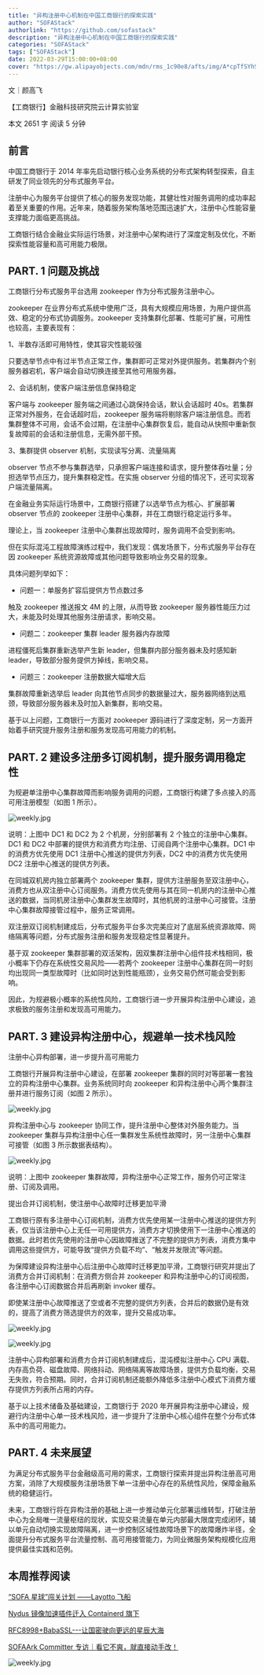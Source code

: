 ```yaml
---
title: "异构注册中心机制在中国工商银行的探索实践"
author: "SOFAStack"
authorlink: "https://github.com/sofastack"
description: "异构注册中心机制在中国工商银行的探索实践"
categories: "SOFAStack"
tags: ["SOFAStack"]
date: 2022-03-29T15:00:00+08:00
cover: "https://gw.alipayobjects.com/mdn/rms_1c90e8/afts/img/A*cpTfSYhSv3kAAAAAAAAAAAAAARQnAQ"
---
```


文｜颜高飞

【工商银行】金融科技研究院云计算实验室

本文 2651 字 阅读 5 分钟

## 前言

中国工商银行于 2014 年率先启动银行核心业务系统的分布式架构转型探索，自主研发了同业领先的分布式服务平台。

注册中心为服务平台提供了核心的服务发现功能，其健壮性对服务调用的成功率起着至关重要的作用。近年来，随着服务架构落地范围迅速扩大，注册中心性能容量支撑能力面临更高挑战。

工商银行结合金融业实际运行场景，对注册中心架构进行了深度定制及优化，不断探索性能容量和高可用能力极限。

## PART. 1 问题及挑战

工商银行分布式服务平台选用 zookeeper 作为分布式服务注册中心。

zookeeper 在业界分布式系统中使用广泛，具有大规模应用场景，为用户提供高效、稳定的分布式协调服务。zookeeper 支持集群化部署、性能可扩展，可用性也较高，主要表现有：

1、半数存活即可用特性，使其容灾性能较强

只要选举节点中有过半节点正常工作，集群即可正常对外提供服务。若集群内个别服务器宕机，客户端会自动切换连接至其他可用服务器。

2、会话机制，使客户端注册信息保持稳定

客户端与 zookeeper 服务端之间通过心跳保持会话，默认会话超时 40s。若集群正常对外服务，在会话超时后，zookeeper 服务端将剔除客户端注册信息。而若集群整体不可用，会话不会过期，在注册中心集群恢复后，能自动从快照中重新恢复故障前的会话和注册信息，无需外部干预。

3、集群提供 observer 机制，实现读写分离、流量隔离

observer 节点不参与集群选举，只承担客户端连接和请求，提升整体吞吐量；分担选举节点压力，提升集群稳定性。在实施 observer 分组的情况下，还可实现客户端流量隔离。

在金融业务实际运行场景中，工商银行搭建了以选举节点为核心、扩展部署 observer 节点的 zookeeper 注册中心集群，并在工商银行稳定运行多年。

理论上，当 zookeeper 注册中心集群出现故障时，服务调用不会受到影响。

但在实际混沌工程故障演练过程中，我们发现：偶发场景下，分布式服务平台存在因 zookeeper 系统资源故障或其他问题导致影响业务交易的现象。

具体问题列举如下：

- 问题一：单服务扩容后提供方节点数过多

触及 zookeeper 推送报文 4M 的上限，从而导致 zookeeper 服务器性能压力过大，未能及时处理其他服务注册请求，影响交易。

- 问题二：zookeeper 集群 leader 服务器内存故障

进程僵死后集群重新选举产生新 leader，但集群内部分服务器未及时感知新 leader，导致部分服务提供方掉线，影响交易。

- 问题三：zookeeper 注册数据大幅增大后

集群故障重新选举后 leader 向其他节点同步的数据量过大，服务器网络到达瓶颈，导致部分服务器未及时加入新集群，影响交易。

基于以上问题，工商银行一方面对 zookeeper 源码进行了深度定制，另一方面开始着手研究提升服务注册和服务发现高可用能力的机制。

## PART. 2 建设多注册多订阅机制，提升服务调用稳定性

为规避单注册中心集群故障而影响服务调用的问题，工商银行构建了多点接入的高可用注册模型（如图 1 所示）。

![weekly.jpg](https://gw.alipayobjects.com/mdn/rms_1c90e8/afts/img/A*l8HjSKQEmesAAAAAAAAAAAAAARQnAQ)

说明：上图中 DC1 和 DC2 为 2 个机房，分别部署有 2 个独立的注册中心集群。DC1 和 DC2 中部署的提供方和消费方均注册、订阅自两个注册中心集群。DC1 中的消费方优先使用 DC1 注册中心推送的提供方列表，DC2 中的消费方优先使用 DC2 注册中心推送的提供方列表。

在同城双机房内独立部署两个 zookeeper 集群，提供方注册服务至双注册中心，消费方也从双注册中心订阅服务。消费方优先使用与其在同一机房内的注册中心推送的数据，当同机房注册中心集群发生故障时，其他机房的注册中心可接管。注册中心集群故障接管过程中，服务正常调用。

双注册双订阅机制建成后，分布式服务平台多次完美应对了底层系统资源故障、网络隔离等问题，分布式服务注册和服务发现稳定性显著提升。

基于双 zookeeper 集群部署的双活架构，因双集群注册中心组件技术栈相同，极小概率下仍存在系统性交易风险——若两个 zookeeper 注册中心集群在同一时刻均出现同一类型故障时（比如同时达到性能瓶颈），业务交易仍然可能会受到影响。

因此，为规避极小概率的系统性风险，工商银行进一步开展异构注册中心建设，追求极致的服务注册和发现高可用能力。

## PART. 3 建设异构注册中心，规避单一技术栈风险

注册中心异构部署，进一步提升高可用能力

工商银行开展异构注册中心建设，在部署 zookeeper 集群的同时对等部署一套独立的异构注册中心集群。业务系统同时向 zookeeper 和异构注册中心两个集群注册并进行服务订阅（如图 2 所示）。

![weekly.jpg](https://gw.alipayobjects.com/mdn/rms_1c90e8/afts/img/A*_6xLRoiYLvsAAAAAAAAAAAAAARQnAQ)

异构注册中心与 zookeeper 协同工作，提升注册中心整体对外服务能力。当 zookeeper 集群与异构注册中心任一集群发生系统性故障时，另一注册中心集群可接管（如图 3 所示数据表结构）。

![weekly.jpg](https://gw.alipayobjects.com/mdn/rms_1c90e8/afts/img/A*YQqFSqq-yc0AAAAAAAAAAAAAARQnAQ)

说明：上图中 zookeeper 集群故障，异构注册中心正常工作，服务仍可正常注册、订阅及调用。

提出合并订阅机制，使注册中心故障时迁移更加平滑 

工商银行原有多注册中心订阅机制，消费方优先使用某一注册中心推送的提供方列表，仅当该注册中心上无任一可用提供方，消费方才切换使用下一注册中心推送的数据。此时若优先使用的注册中心因故障推送了不完整的提供方列表，消费方集中调用这些提供方，可能导致“提供方负载不均”、“触发并发限流”等问题。

为保障建设异构注册中心后注册中心故障时迁移更加平滑，工商银行研究并提出了消费方合并订阅机制：在消费方侧合并 zookeeper 和异构注册中心的订阅视图，各注册中心订阅数据合并后再刷新 invoker 缓存。

即使某注册中心故障推送了空或者不完整的提供方列表，合并后的数据仍是有效的，提高了消费方筛选提供方的效率，提升交易成功率。

![weekly.jpg](https://gw.alipayobjects.com/mdn/rms_1c90e8/afts/img/A*Ku_9QYWVLkQAAAAAAAAAAAAAARQnAQ)

![weekly.jpg](https://gw.alipayobjects.com/mdn/rms_1c90e8/afts/img/A*BgGDQLSotZUAAAAAAAAAAAAAARQnAQ)

注册中心异构部署和消费方合并订阅机制建成后，混沌模拟注册中心 CPU 满载、内存高负荷、磁盘故障、网络抖动、网络隔离等故障场景，提供方负载均衡，交易无失败，符合预期。同时，合并订阅机制还能额外降低多注册中心模式下消费方缓存提供方列表所占用的内存。

基于以上技术储备及基础建设，工商银行于 2020 年开展异构注册中心建设，规避行内注册中心单一技术栈风险，进一步提升了注册中心核心组件在整个分布式体系中的高可用能力。

## PART. 4 未来展望

为满足分布式服务平台金融级高可用的需求，工商银行探索并提出异构注册高可用方案，消除了大规模服务注册场景下单一注册中心存在的系统性风险，保障金融系统的稳健运行。

未来，工商银行将在异构注册的基础上进一步推动单元化部署运维转型，打破注册中心为全局唯一流量枢纽的现状，实现交易流量在单元内部最大限度完成闭环，辅以单元自动切换实现故障隔离，进一步控制区域性故障场景下的故障爆炸半径，全面提升分布式服务平台流量控制、高可用接管能力，为同业微服务架构规模化应用提供最佳实践和范例。

## 本周推荐阅读

[“SOFA 星球”闯关计划 ——Layotto 飞船](https://mp.weixin.qq.com/s?__biz=MzUzMzU5Mjc1Nw==&mid=2247504126&idx=1&sn=a0074b03b18e819750a9ab56a4aa0574&chksm=faa33f24cdd4b632dbe9e4ca80ac049e8499b966ff1b95f07c965221bfbf7ff8519b28e29e55&scene=21)

[Nydus 镜像加速插件迁入 Containerd 旗下](https://mp.weixin.qq.com/s?__biz=MzUzMzU5Mjc1Nw==&mid=2247504035&idx=1&sn=320b77bf5f3c6cf0da309f7527b98e64&chksm=faa33f79cdd4b66f184d273a2d7460c41320711eab47af849e386c359e71eeebc6c7f21c1e0f&scene=21)

[RFC8998+BabaSSL---让国密驶向更远的星辰大海](https://mp.weixin.qq.com/s?__biz=MzUzMzU5Mjc1Nw==&mid=2247490428&idx=1&sn=8ca31baa5c99e0790cdee8a075a7c046&chksm=faa0f4a6cdd77db07f3fb1149b7f6505fe6b8eca5b2e2a724960aee76d9667e3e970c44eef5a&scene=21)

[SOFAArk Committer 专访｜看它不爽，就直接动手改！](https://mp.weixin.qq.com/s?__biz=MzUzMzU5Mjc1Nw==&mid=2247503819&idx=1&sn=8dfd99fac47b7c9c6e4f507db5d7a11f&chksm=faa32011cdd4a9070e80c69d21fbab7a16047d307907b61ed7c3bdf588d7d57af2cd41fffa26&scene=21)

![weekly.jpg](https://gw.alipayobjects.com/mdn/rms_1c90e8/afts/img/A*tvfDQLxTbsgAAAAAAAAAAAAAARQnAQ)
